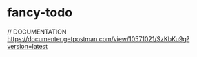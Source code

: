 # fancy-todo

// DOCUMENTATION
https://documenter.getpostman.com/view/10571021/SzKbKu9g?version=latest